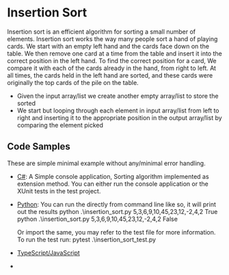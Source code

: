 # Insertion Sort

Insertion sort is an efficient algorithm for sorting a small number of elements. Insertion sort works the way many people sort a hand of playing cards. We start with an empty left hand and the cards face down on the table. We then remove one card at a time from the table and insert it into the correct position in the left hand. To find the correct position for a card, We compare it with each of the cards already in the hand, from right to left. At all times, the cards held in the left hand are sorted, and these cards were originally the top cards of the pile on the table.

* Given the input array/list we create another empty array/list to store the sorted
* We start but looping through each element in input array/list from left to right and inserting it to the appropriate position in the output array/list by comparing the element picked 

## Code Samples
These are simple minimal example without any/minimal error handling.
* [C#](./c-sharp): A Simple console application, Sorting algorithm implemented as extension method. You can either run the console application or the XUnit tests in the test project.
* [Python](./python): You can run the directly from command line like so, it will print out the results
    python .\insertion_sort.py 5,3,6,9,10,45,23,12,-2,4,2 True 
    python .\insertion_sort.py 5,3,6,9,10,45,23,12,-2,4,2 False

    Or import the same, you may refer to the test file for more information. 
    To run the test run: pytest .\insertion_sort_test.py
* [TypeScript/JavaScript](./typescript)
* 